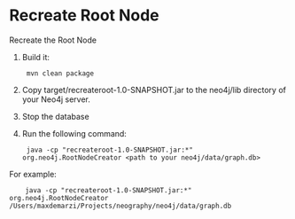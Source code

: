 Recreate Root Node
==================


Recreate the Root Node


1. Build it:

        mvn clean package

2. Copy target/recreateroot-1.0-SNAPSHOT.jar to the neo4j/lib directory of your Neo4j server.

3. Stop the database

4. Run the following command:

        java -cp "recreateroot-1.0-SNAPSHOT.jar:*" org.neo4j.RootNodeCreator <path to your neo4j/data/graph.db>

For example:

        java -cp "recreateroot-1.0-SNAPSHOT.jar:*" org.neo4j.RootNodeCreator /Users/maxdemarzi/Projects/neography/neo4j/data/graph.db 